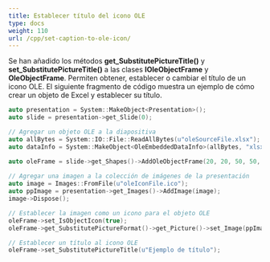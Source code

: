 ```yaml
---
title: Establecer título del icono OLE
type: docs
weight: 110
url: /cpp/set-caption-to-ole-icon/
---
```


Se han añadido los métodos **get_SubstitutePictureTitle()** y **set_SubstitutePictureTitle()** a las clases **IOleObjectFrame** y **OleObjectFrame**. Permiten obtener, establecer o cambiar el título de un icono OLE. El siguiente fragmento de código muestra un ejemplo de cómo crear un objeto de Excel y establecer su título.

```cpp
auto presentation = System::MakeObject<Presentation>();
auto slide = presentation->get_Slide(0);

// Agregar un objeto OLE a la diapositiva
auto allBytes = System::IO::File::ReadAllBytes(u"oleSourceFile.xlsx");
auto dataInfo = System::MakeObject<OleEmbeddedDataInfo>(allBytes, "xlsx");

auto oleFrame = slide->get_Shapes()->AddOleObjectFrame(20, 20, 50, 50, dataInfo);
    
// Agregar una imagen a la colección de imágenes de la presentación
auto image = Images::FromFile(u"oleIconFile.ico");
auto ppImage = presentation->get_Images()->AddImage(image);
image->Dispose();

// Establecer la imagen como un icono para el objeto OLE
oleFrame->set_IsObjectIcon(true);
oleFrame->get_SubstitutePictureFormat()->get_Picture()->set_Image(ppImage);

// Establecer un título al icono OLE
oleFrame->set_SubstitutePictureTitle(u"Ejemplo de título");
```